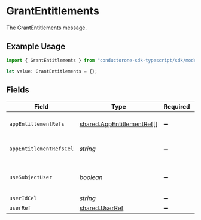 # GrantEntitlements

The GrantEntitlements message.

## Example Usage

```typescript
import { GrantEntitlements } from "conductorone-sdk-typescript/sdk/models/shared";

let value: GrantEntitlements = {};
```

## Fields

| Field                                                                         | Type                                                                          | Required                                                                      | Description                                                                   |
| ----------------------------------------------------------------------------- | ----------------------------------------------------------------------------- | ----------------------------------------------------------------------------- | ----------------------------------------------------------------------------- |
| `appEntitlementRefs`                                                          | [shared.AppEntitlementRef](../../../sdk/models/shared/appentitlementref.md)[] | :heavy_minus_sign:                                                            | The appEntitlementRefs field.                                                 |
| `appEntitlementRefsCel`                                                       | *string*                                                                      | :heavy_minus_sign:                                                            | The appEntitlementRefsCel field.                                              |
| `useSubjectUser`                                                              | *boolean*                                                                     | :heavy_minus_sign:                                                            | If true, the step will use the subject user of the automation as the subject. |
| `userIdCel`                                                                   | *string*                                                                      | :heavy_minus_sign:                                                            | The userIdCel field.                                                          |
| `userRef`                                                                     | [shared.UserRef](../../../sdk/models/shared/userref.md)                       | :heavy_minus_sign:                                                            | A reference to a user.                                                        |